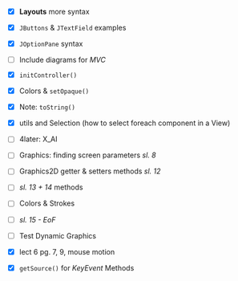 - [x] **Layouts** more syntax
- [x] `JButtons` & `JTextField` examples
- [x] `JOptionPane` syntax
- [ ] Include diagrams for *MVC*
- [x] `initController()`
- [x] Colors & `setOpaque()`
- [x] Note: `toString()`
- [x] utils and Selection (how to select foreach component in a View)
- [ ] 4later: X_AI
- [ ] Graphics: finding screen parameters *sl. 8*
- [ ] Graphics2D getter & setters methods *sl. 12*
- [ ] *sl. 13 + 14* methods
- [ ] Colors & Strokes
- [ ] *sl. 15 - EoF*
- [ ] Test Dynamic Graphics
- [x] lect 6 pg. 7, 9, mouse motion
- [x] `getSource()` for *KeyEvent* Methods

